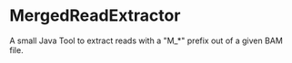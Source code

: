 # MergedReadExtractor
A small Java Tool to extract reads with a "M_*" prefix out of a given BAM file. 
